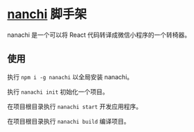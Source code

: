 # [nanchi](https://github.com/RubyLouvre/anu/) 脚手架

nanachi 是一个可以将 React 代码转译成微信小程序的一个转椅器。

## 使用

执行 `npm i -g nanachi` 以全局安装 nanachi。

执行 `nanachi init` 初始化一个项目。

在项目根目录执行 `nanachi start` 开发应用程序。

在项目根目录执行 `nanachi build` 编译项目。